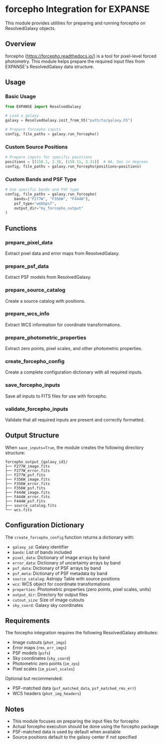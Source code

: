 # forcepho Integration for EXPANSE

This module provides utilities for preparing and running forcepho on ResolvedGalaxy objects.

## Overview

forcepho (https://forcepho.readthedocs.io/) is a tool for pixel-level forced photometry. This module helps prepare the required input files from EXPANSE's ResolvedGalaxy data structure.

## Usage

### Basic Usage

```python
from EXPANSE import ResolvedGalaxy

# Load a galaxy
galaxy = ResolvedGalaxy.init_from_h5("path/to/galaxy.h5")

# Prepare forcepho inputs
config, file_paths = galaxy.run_forcepho()
```

### Custom Source Positions

```python
# Prepare inputs for specific positions
positions = [(150.1, 2.3), (150.11, 2.31)]  # RA, Dec in degrees
config, file_paths = galaxy.run_forcepho(positions=positions)
```

### Custom Bands and PSF Type

```python
# Use specific bands and PSF type
config, file_paths = galaxy.run_forcepho(
    bands=["F277W", "F356W", "F444W"],
    psf_type="webbpsf",
    output_dir="my_forcepho_output"
)
```

## Functions

### prepare_pixel_data
Extract pixel data and error maps from ResolvedGalaxy.

### prepare_psf_data
Extract PSF models from ResolvedGalaxy.

### prepare_source_catalog
Create a source catalog with positions.

### prepare_wcs_info
Extract WCS information for coordinate transformations.

### prepare_photometric_properties
Extract zero points, pixel scales, and other photometric properties.

### create_forcepho_config
Create a complete configuration dictionary with all required inputs.

### save_forcepho_inputs
Save all inputs to FITS files for use with forcepho.

### validate_forcepho_inputs
Validate that all required inputs are present and correctly formatted.

## Output Structure

When `save_inputs=True`, the module creates the following directory structure:

```
forcepho_output_{galaxy_id}/
├── F277W_image.fits
├── F277W_error.fits
├── F277W_psf.fits
├── F356W_image.fits
├── F356W_error.fits
├── F356W_psf.fits
├── F444W_image.fits
├── F444W_error.fits
├── F444W_psf.fits
├── source_catalog.fits
└── wcs.fits
```

## Configuration Dictionary

The `create_forcepho_config` function returns a dictionary with:

- `galaxy_id`: Galaxy identifier
- `bands`: List of bands included
- `pixel_data`: Dictionary of image arrays by band
- `error_data`: Dictionary of uncertainty arrays by band
- `psf_data`: Dictionary of PSF arrays by band
- `psf_meta`: Dictionary of PSF metadata by band
- `source_catalog`: Astropy Table with source positions
- `wcs`: WCS object for coordinate transformations
- `properties`: Photometric properties (zero points, pixel scales, units)
- `output_dir`: Directory for output files
- `cutout_size`: Size of image cutouts
- `sky_coord`: Galaxy sky coordinates

## Requirements

The forcepho integration requires the following ResolvedGalaxy attributes:

- Image cutouts (`phot_imgs`)
- Error maps (`rms_err_imgs`)
- PSF models (`psfs`)
- Sky coordinates (`sky_coord`)
- Photometric zero points (`im_zps`)
- Pixel scales (`im_pixel_scales`)

Optional but recommended:
- PSF-matched data (`psf_matched_data`, `psf_matched_rms_err`)
- WCS headers (`phot_img_headers`)

## Notes

- This module focuses on preparing the input files for forcepho
- Actual forcepho execution should be done using the forcepho package
- PSF-matched data is used by default when available
- Source positions default to the galaxy center if not specified
